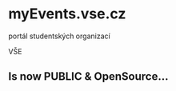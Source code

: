 
myEvents.vse.cz
===============

portál studentských organizací

VŠE

## Is now PUBLIC & OpenSource...
